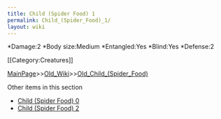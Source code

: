 ```yaml
---
title: Child (Spider Food) 1
permalink: Child_(Spider_Food)_1/
layout: wiki
---
```

*Damage:2
*Body size:Medium
*Entangled:Yes
*Blind:Yes
*Defense:2

[[Category:Creatures]]

[MainPage](/keeperrl_wiki/ "wikilink")>>[Old_Wiki](/keeperrl_wiki/Old_Wiki "wikilink")>>[Old_Child_(Spider_Food)](/keeperrl_wiki/Old_Child_(Spider_Food) "wikilink")

Other items in this section
-    [Child (Spider Food) 0](/keeperrl_wiki/Child_(Spider_Food)_0 "wikilink")
-    [Child (Spider Food) 2](/keeperrl_wiki/Child_(Spider_Food)_2 "wikilink")
